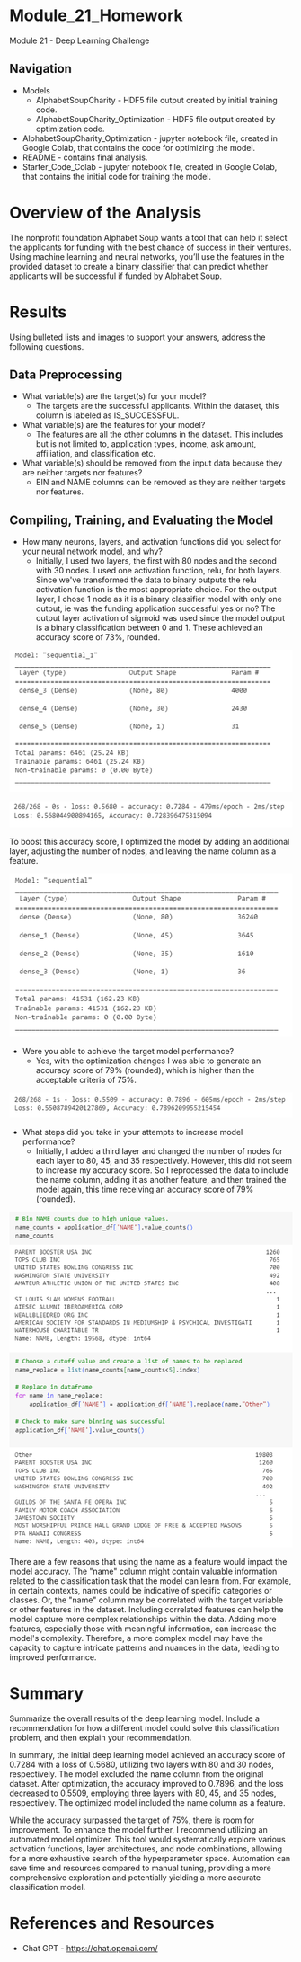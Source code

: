 # Module_21_Homework
Module 21 - Deep Learning Challenge

## Navigation
* Models 
    * AlphabetSoupCharity - HDF5 file output created by initial training code. 
    * AlphabetSoupCharity_Optimization - HDF5 file output created by optimization code. 
* AlphabetSoupCharity_Optimization - jupyter notebook file, created in Google Colab, that contains the code for optimizing the model.
* README - contains final analysis.
* Starter_Code_Colab - jupyter notebook file, created in Google Colab, that contains the initial code for training the model.


# Overview of the Analysis
The nonprofit foundation Alphabet Soup wants a tool that can help it select the applicants for funding with the best chance of success in their ventures. Using machine learning and neural networks, you’ll use the features in the provided dataset to create a binary classifier that can predict whether applicants will be successful if funded by Alphabet Soup. 

# Results 
Using bulleted lists and images to support your answers, address the following questions.

Data Preprocessing
-------------------
* What variable(s) are the target(s) for your model?
    * The targets are the successful applicants. Within the dataset, this column is labeled as IS_SUCCESSFUL. 
* What variable(s) are the features for your model?
    * The features are all the other columns in the dataset. This includes but is not limited to, application types, income, ask amount, affiliation, and classification etc. 
* What variable(s) should be removed from the input data because they are neither targets nor features?
    * EIN and NAME columns can be removed as they are neither targets nor features. 

Compiling, Training, and Evaluating the Model
---------------------------------------------
* How many neurons, layers, and activation functions did you select for your neural network model, and why?
     * Initially, I used two layers, the first with 80 nodes and the second with 30 nodes. I used one activation function, relu, for both layers. Since we've transformed the data to binary outputs the relu activation function is the most appropriate choice. For the output layer, I chose 1 node as it is a binary classifier model with only one output, ie was the funding application successful yes or no? The output layer activation of sigmoid was used since the model output is a binary classification between 0 and 1. These achieved an accuracy score of 73%, rounded.

<p align="center">
<img src="https://github.com/hmmclean/Module_21_Homework/blob/main/Resources/Initial_Model_Params.PNG">
</p>

<p align="center">
<img src="https://github.com/hmmclean/Module_21_Homework/blob/main/Resources/Initial_Model_Scores.PNG">
</p>
       To boost this accuracy score, I optimized the model by adding an additional layer, adjusting the number of nodes, and leaving the name column as a feature. 
<p align="center">
<img src="https://github.com/hmmclean/Module_21_Homework/blob/main/Resources/Optimized_Model_Params.PNG">
</p>

* Were you able to achieve the target model performance?
     * Yes, with the optimization changes I was able to generate an accuracy score of 79% (rounded), which is higher than the acceptable criteria of 75%.

<p align="center">
<img src="https://github.com/hmmclean/Module_21_Homework/blob/main/Resources/Optimized_Model_Scores.PNG">
</p>

* What steps did you take in your attempts to increase model performance?
     * Initially, I added a third layer and changed the number of nodes for each layer to 80, 45, and 35 respectively. However, this did not seem to increase my accuracy score. So I reprocessed the data to include the name column, adding it as another feature, and then trained the model again, this time receiving an accuracy score of 79% (rounded). 

<p align="center">
<img src="https://github.com/hmmclean/Module_21_Homework/blob/main/Resources/Pre-processing_NAMES.PNG">
</p>
     There are a few reasons that using the name as a feature would impact the model accuracy. The "name" column might contain valuable information related to the classification task that the model can learn from. For example, in certain contexts, names could be indicative of specific categories or classes. Or, the "name" column may be correlated with the target variable or other features in the dataset. Including correlated features can help the model capture more complex relationships within the data. Adding more features, especially those with meaningful information, can increase the model's complexity. Therefore, a more complex model may have the capacity to capture intricate patterns and nuances in the data, leading to improved performance.

# Summary 
Summarize the overall results of the deep learning model. Include a recommendation for how a different model could solve this classification problem, and then explain your recommendation.

In summary, the initial deep learning model achieved an accuracy score of 0.7284 with a loss of 0.5680, utilizing two layers with 80 and 30 nodes, respectively. The model excluded the name column from the original dataset. After optimization, the accuracy improved to 0.7896, and the loss decreased to 0.5509, employing three layers with 80, 45, and 35 nodes, respectively. The optimized model included the name column as a feature.

While the accuracy surpassed the target of 75%, there is room for improvement. To enhance the model further, I recommend utilizing an automated model optimizer. This tool would systematically explore various activation functions, layer architectures, and node combinations, allowing for a more exhaustive search of the hyperparameter space. Automation can save time and resources compared to manual tuning, providing a more comprehensive exploration and potentially yielding a more accurate classification model.

# References and Resources
* Chat GPT - https://chat.openai.com/
